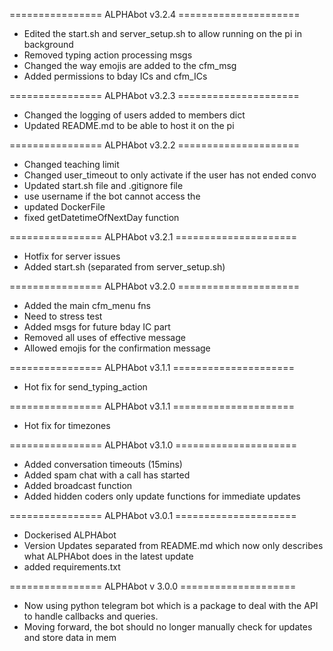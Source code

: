 ================ ALPHAbot v3.2.4 =====================
- Edited the start.sh and server_setup.sh to allow running on the pi in background
- Removed typing action processing msgs
- Changed the way emojis are added to the cfm_msg
- Added permissions to bday ICs and cfm_ICs

================ ALPHAbot v3.2.3 =====================
- Changed the logging of users added to members dict
- Updated README.md to be able to host it on the pi

================ ALPHAbot v3.2.2 =====================
- Changed teaching limit
- Changed user_timeout to only activate if the user has not ended convo
- Updated start.sh file and .gitignore file
- use username if the bot cannot access the
- updated DockerFile
- fixed getDatetimeOfNextDay function

================ ALPHAbot v3.2.1 =====================
- Hotfix for server issues
- Added start.sh (separated from server_setup.sh)

================ ALPHAbot v3.2.0 =====================
- Added the main cfm_menu fns
- Need to stress test
- Added msgs for future bday IC part
- Removed all uses of effective message
- Allowed emojis for the confirmation message

================ ALPHAbot v3.1.1 =====================
- Hot fix for send_typing_action

================ ALPHAbot v3.1.1 =====================
- Hot fix for timezones

================ ALPHAbot v3.1.0 =====================
- Added conversation timeouts (15mins)
- Added spam chat with a call has started
- Added broadcast function
- Added hidden coders only update functions for immediate updates

================ ALPHAbot v3.0.1 =====================
- Dockerised ALPHAbot
- Version Updates separated from README.md which now only describes what ALPHAbot does in the latest update
- added requirements.txt

================ ALPHAbot v 3.0.0 ====================
- Now using python telegram bot which is a package to deal with the API to handle callbacks and queries.
- Moving forward, the bot should no longer manually check for updates and store data in mem